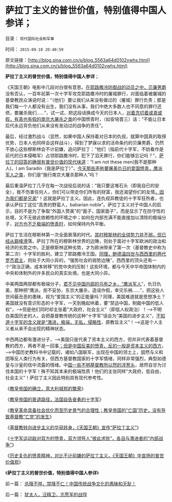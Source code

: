 # 萨拉丁主义的普世价值，特别值得中国人参详；

目录： `现代国际社会和军事` 

时间： `2015-09-10 20:40:59` 

原文链接：[http://blog.sina.com.cn/s/blog_5563a64d0102vwhs.html](http://blog.sina.com.cn/s/blog_5563a64d0102vwhs.html)

**萨拉丁主义的普世价值，特别值得中国人参详**；

《天国王朝》电影中几段对白很有意思。[在耶路撒冷防御战的动员之中，贝廉男爵](../../../2015/9/9/萨拉丁主义，《天国王朝》中宣扬的普世价值观.md)没有否认，一百年前第一次十字军攻克耶路撒冷时的屠城罪行，对面临着被屠城的基督教民众演说时说：“（他们）要让我们从来没有做过的（屠城）罪行负责；那是我们每一个人都没有出生，我们没有从事，我们中绝大多数人也不同意的罪行还债，要屠杀我们……”，试一试，把这段话换成今天的日本人，[对着念叨着或真或假，有真也有假的南京大屠杀之类](../../../2014/5/8/被过度解释的“德国禁止宣扬纳粹”，历史口径的国际惯例和中国特色.md)的中国愤青时，（如安培晋三）话：“不能让日本后代永远背负他们从来没有发动过的战争的责任”。

最后，经过激烈战斗（显然，如果中国人保持着对日本的仇视，就算中国真的取得优势，日本人也同样会这样战斗），得到了梦寐以求的活命条约的贝廉男爵，仍然不放心这些穆斯林会不计前嫌，追问萨拉丁：“他们（指前代十字军，不妨看作是前代的日本侵略军）占领耶路撒冷时，犯下了滔天罪行，你们能够忘记吗？”，[萨拉丁的回答的确很有普世价值的现代味道](../../../2011/2/22/什么是人权普世价值观的根本正义？.md)：“I
am not these men(我不是那种人)，I am Saradin（我是萨拉丁）”，[今天那些声称要屠美仇日的爱国愤青，鹰派军人之类](../../../2014/7/3/判定恐怖分子和反人类的充分条件，中国的愤青及中国传统的文化.md)，你们是“施行南京大屠杀那种人”吗？

最后重温萨拉丁几乎在每一次战役后说的话：“我只要这堆石头（即我自已的安全），我不伤害任何人，你们可以带走你们所有的财富，我还渴望你们的友情[，因为我们都是兄弟](../../../2010/3/20/马丁神父定律：“合法侵犯人权”无赢家.md)”！这就是萨拉丁主义。因此，连仇视异教徒的十字军狂热者，也承认萨拉丁这位“高贵的野蛮人，babarian
noble”。萨拉丁主义对于中国人的启示，目的不是为了争取“外国人赞美”的“面子，国家面子”，而是显示了在防守性的处境，又不无彼此依赖性的环境之中；如何在内部充满不能直接加以清除的极端分子，[对方也不乏极端的愤青时](../../../2015/9/8/《天国王朝》的历史故事，萨拉丁主义的普世价值.md)，如何保持内外平衡。

萨拉丁生活在穆斯林第一次全面衰落的时代。[其时穆斯林的全球势力并不弱，但已经从巅峰滑](../../../2015/8/24/唐朝灭亡西突厥，将中亚永久性推入伊斯兰文化圈；.md)落。萨拉丁所在的穆斯林世界的边陲，则处于面对十字军欧洲的政治和经济的劣势之中。正是穆斯林这种劣势，才为欧洲带来了第一次（基督教史中称为第二次）十字军的胜利，建立了耶路撒冷王国。[同理，鲍德温四世与西西里的两代罗杰君主](../../../2015/9/3/被罗马教廷颠覆的西西里诺曼王国的曾经辉煌.md)，则处于大同小异的，“强势社会的弱势边陲”，西西里的顶头还有一个“政治正确，成本转移”的党中央的压制！这些环境，都与今天中华帝国体制内的中央和体制外的许多民众的真实处境，也是大同小异。

中美两国两部都有极端分子，[君不见中国内部的乌有之乡，“鹰派军人](../../../2009/6/15/制造中外文明冲突的国内利益链.md)”，仇日仇美，那种把“鹰派，拒不妥协，东京大屠杀，造谣作假，幸灾乐祸……”，把这些人世间最丑恶的愚昧，视为“爱国主义”的正能量吗？同理，美国难道就是思想净土？美国就没有意识形态的十字军，一天到晚起哄着，要“禁运中国，制裁中国的低人权”，——>但是他们同时却主张着“大政府，社会主义”（即低人权政治）！——>不明白美国历史的人，会把基督教传统的这种“十字军”误会为“美国的进步主义”，[不知道十字军的含义就是“激进，极端，无私，侵略性](../../../2011/3/20/美英法的中东政策，可能全盘失控.md)，原教旨主义”！——>这是个人主义者从来不会出现的精神状态。

中西两边都有激进分子，——>美国只是代表了资本主义的西方，但并非代表着基督教的西方，两者不是一回事[；但是中国反美的愤青，反的一般是资本主义的西方](../../../2014/5/20/生活中的毛左们，为什么极端化？.md)，——>中国历史教科书中记载的，诸如八国联军，出现在中国的领土上，固然与义和团等反人类行为有关，但西方基督教国家的十字军情绪，同样非常强烈，典型如德皇与沙皇的信中流露的情绪。中[国一些不明基督教所以然的洋葱头](../../../2011/4/14/利比亚战争的大输家.md)，居然自甘为讨伐本国的十字军！殊不知其本来的极端性质！他们的主张同样“大政府，低自由，社会主义”！萨拉丁主义因此特别具有现代参考性。

《[教皇帝国的确立，意大利城邦的繁荣](../../../2015/9/4/教皇帝国的确立，意大利城邦的繁荣.md)》

《[教皇帝国的衰退路径，法国自告奋勇的十字军](../../../2015/9/5/教皇帝国的衰退路径，法国自告奋勇的十字军；.md)》

《[教皇革命具备社会优化而至历史景气的合理性；教皇帝国的“亡国”历史，没有导致基督教“亡党”的发生](../../../2015/9/6/教皇革命具备社会优化而至历史景气的合理性；.md)》

《[基督教转向进步主义的华丽转身，《天国王朝》宣传“萨拉丁主义”](../../../2015/9/7/基督教进步主义的华丽转身,《天国王朝》不是宣传基督教.md)》

《[十字军运动敌对双方的愤青，双方领导人“彼此求败”，各自与激进者的“内部战争”](../../../2015/9/8/《天国王朝》的历史故事，萨拉丁主义的普世价值.md)》

《[历史复仇的愤青精神，对比不计前嫌的萨拉丁主义，《天国王朝》中宣扬的普世价值观](../../../2015/9/9/萨拉丁主义，《天国王朝》中宣扬的普世价值观.md)》

《**萨拉丁主义的普世价值，特别值得中国人参详**》

前一篇： [杀降不祥，禁降不仁！中国传统战争文化的愚昧和无耻！](../../../2015/9/10/杀降不祥，禁降不仁！中国传统战争文化的愚昧和无耻！.md)

后一篇： [犹太人，汪精卫，志愿军的战俘](../../../2015/9/9/犹太人，汪精卫，志愿军的战俘.md)


